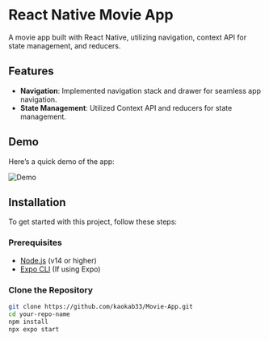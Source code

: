 # React Native Movie App

A movie app built with React Native, utilizing navigation, context API for state management, and reducers.

## Features

- **Navigation**: Implemented navigation stack and drawer for seamless app navigation.
- **State Management**: Utilized Context API and reducers for state management.

## Demo

Here’s a quick demo of the app:

![Demo](https://github.com/user-attachments/assets/631f5940-3ef6-4e73-adf4-f8aaeb4392ac)

## Installation

To get started with this project, follow these steps:

### Prerequisites

- [Node.js](https://nodejs.org/) (v14 or higher)
- [Expo CLI](https://docs.expo.dev/get-started/installation/) (If using Expo)

### Clone the Repository

```bash
git clone https://github.com/kaokab33/Movie-App.git
cd your-repo-name
npm install
npx expo start

```
